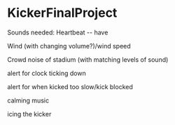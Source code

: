 KickerFinalProject
==================

Sounds needed:
Heartbeat -- have

Wind (with changing volume?)/wind speed

Crowd noise of stadium (with matching levels of sound)

alert for clock ticking down

alert for when kicked too slow/kick blocked

calming music

icing the kicker
